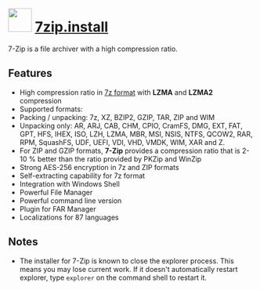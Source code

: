 # <img src="https://cdn.rawgit.com/nicholas-cecere/chocolatey-packages/cc6203f7e540c53c73ee89a412d5d1ecb28fa0e0/icons/7zip.svg" width="48" height="48"/> [7zip.install](https://chocolatey.org/packages/7zip.install)

7-Zip is a file archiver with a high compression ratio.

## Features

- High compression ratio in [7z format](http://www.7-zip.org/7z.html) with **LZMA** and **LZMA2** compression
- Supported formats:
- Packing / unpacking: 7z, XZ, BZIP2, GZIP, TAR, ZIP and WIM
- Unpacking only: AR, ARJ, CAB, CHM, CPIO, CramFS, DMG, EXT, FAT, GPT, HFS, IHEX, ISO, LZH, LZMA, MBR, MSI, NSIS, NTFS, QCOW2, RAR, RPM, SquashFS, UDF, UEFI, VDI, VHD, VMDK, WIM, XAR and Z.
- For ZIP and GZIP formats, **7-Zip** provides a compression ratio that is 2-10 % better than the ratio provided by PKZip and WinZip
- Strong AES-256 encryption in 7z and ZIP formats
- Self-extracting capability for 7z format
- Integration with Windows Shell
- Powerful File Manager
- Powerful command line version
- Plugin for FAR Manager
- Localizations for 87 languages

## Notes

- The installer for 7-Zip is known to close the explorer process.
This means you may lose current work. If it doesn't automatically restart explorer, type `explorer` on the command shell to restart it.

